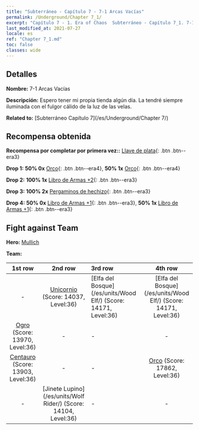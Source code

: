 ```yaml
---
title: "Subterráneo - Capítulo 7 - 7-1 Arcas Vacías"
permalink: /Underground/Chapter 7_1/
excerpt: "Capítulo 7 - 1. Era of Chaos  Subterráneo - Capítulo 7_1. 7-1 Arcas Vacías"
last_modified_at: 2021-07-27
locale: es
ref: "Chapter 7_1.md"
toc: false
classes: wide
---
```


## Detalles

 **Nombre:** 7-1 Arcas Vacías

 **Descripción:** Espero tener mi propia tienda algún día. La tendré siempre iluminada con el fulgor cálido de la luz de las velas.

 **Related to:** [Subterráneo Capítulo 7](/es/Underground/Chapter 7/)

## Recompensa obtenida

 **Recompensa por completar por primera vez::** [Llave de plata](/ItemsES/con_693/){: .btn .btn--era3}

 **Drop 1:** **50% 0x** [Orco](/ItemsES/unt_219/){: .btn .btn--era4}, **50% 1x** [Orco](/ItemsES/unt_219/){: .btn .btn--era4}

 **Drop 2:** **100% 1x** [Libro de Armas +2](/ItemsES/mat_32/){: .btn .btn--era3}

 **Drop 3:** **100% 2x** [Pergaminos de hechizo](/ItemsES/con_694/){: .btn .btn--era3}

 **Drop 4:** **50% 0x** [Libro de Armas +1](/ItemsES/mat_25/){: .btn .btn--era3}, **50% 1x** [Libro de Armas +1](/ItemsES/mat_25/){: .btn .btn--era3}


## Fight against Team
 **Hero:** [Mullich](/es/heroes/Mullich/)

 **Team:**


  | 1st row | 2nd row | 3rd row | 4th row |
  |:----:|:----:|:----|:----:|
  | - | [Unicornio](/es/units/Unicorn/) (Score: 14037, Level:36)  | [Elfa del Bosque](/es/units/Wood Elf/) (Score: 14171, Level:36)  | [Elfa del Bosque](/es/units/Wood Elf/) (Score: 14171, Level:36)  |
  | [Ogro](/es/units/Ogre/) (Score: 13970, Level:36)  | - | - | - |
  | [Centauro](/es/units/Centaur/) (Score: 13903, Level:36)  | - | - | [Orco](/es/units/Orc/) (Score: 17862, Level:36)  |
  | - | [Jinete Lupino](/es/units/Wolf Rider/) (Score: 14104, Level:36)  | - | - |



